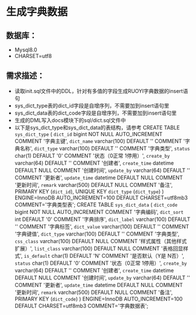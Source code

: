 # 生成字典数据
## 数据库：
- Mysql8.0
- CHARSET=utf8

## 需求描述：
- 读取init.sql文件中的DDL，针对有多值的字段生成RUOYI字典数据的insert语句
- sys_dict_type表的dict_id字段是自增序列，不需要加到insert语句里
- sys_dict_data表的dict_code字段是自增序列，不需要加到insert语句里
- 生成的DML写入docs模块下的sql/dict.sql文件中
- 以下是sys_dict_type和sys_dict_data的表结构，请参考
  CREATE TABLE `sys_dict_type` (
  `dict_id` bigint NOT NULL AUTO_INCREMENT COMMENT '字典主键',
  `dict_name` varchar(100) DEFAULT '' COMMENT '字典名称',
  `dict_type` varchar(100) DEFAULT '' COMMENT '字典类型',
  `status` char(1) DEFAULT '0' COMMENT '状态（0正常 1停用）',
  `create_by` varchar(64) DEFAULT '' COMMENT '创建者',
  `create_time` datetime DEFAULT NULL COMMENT '创建时间',
  `update_by` varchar(64) DEFAULT '' COMMENT '更新者',
  `update_time` datetime DEFAULT NULL COMMENT '更新时间',
  `remark` varchar(500) DEFAULT NULL COMMENT '备注',
  PRIMARY KEY (`dict_id`),
  UNIQUE KEY `dict_type` (`dict_type`)
  ) ENGINE=InnoDB AUTO_INCREMENT=100 DEFAULT CHARSET=utf8mb3 COMMENT='字典类型表';
  CREATE TABLE `sys_dict_data` (
  `dict_code` bigint NOT NULL AUTO_INCREMENT COMMENT '字典编码',
  `dict_sort` int DEFAULT '0' COMMENT '字典排序',
  `dict_label` varchar(100) DEFAULT '' COMMENT '字典标签',
  `dict_value` varchar(100) DEFAULT '' COMMENT '字典键值',
  `dict_type` varchar(100) DEFAULT '' COMMENT '字典类型',
  `css_class` varchar(100) DEFAULT NULL COMMENT '样式属性（其他样式扩展）',
  `list_class` varchar(100) DEFAULT NULL COMMENT '表格回显样式',
  `is_default` char(1) DEFAULT 'N' COMMENT '是否默认（Y是 N否）',
  `status` char(1) DEFAULT '0' COMMENT '状态（0正常 1停用）',
  `create_by` varchar(64) DEFAULT '' COMMENT '创建者',
  `create_time` datetime DEFAULT NULL COMMENT '创建时间',
  `update_by` varchar(64) DEFAULT '' COMMENT '更新者',
  `update_time` datetime DEFAULT NULL COMMENT '更新时间',
  `remark` varchar(500) DEFAULT NULL COMMENT '备注',
  PRIMARY KEY (`dict_code`)
  ) ENGINE=InnoDB AUTO_INCREMENT=100 DEFAULT CHARSET=utf8mb3 COMMENT='字典数据表';